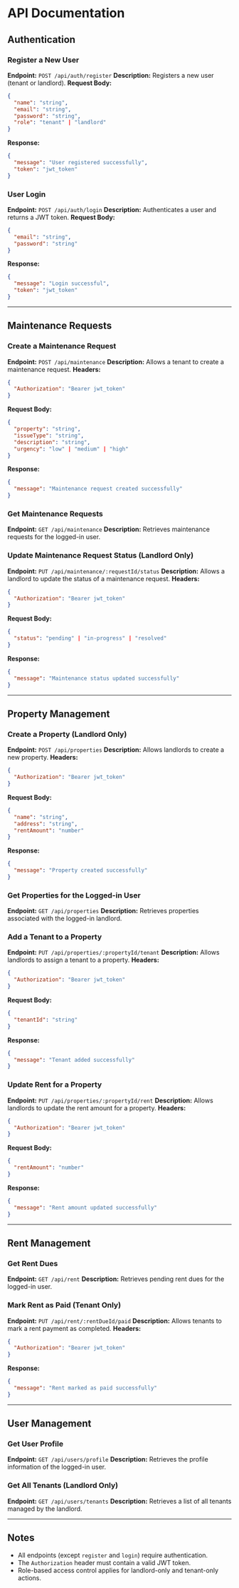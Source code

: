 # API Documentation

## Authentication

### Register a New User
**Endpoint:** `POST /api/auth/register`
**Description:** Registers a new user (tenant or landlord).
**Request Body:**
```json
{
  "name": "string",
  "email": "string",
  "password": "string",
  "role": "tenant" | "landlord"
}
```
**Response:**
```json
{
  "message": "User registered successfully",
  "token": "jwt_token"
}
```

### User Login
**Endpoint:** `POST /api/auth/login`
**Description:** Authenticates a user and returns a JWT token.
**Request Body:**
```json
{
  "email": "string",
  "password": "string"
}
```
**Response:**
```json
{
  "message": "Login successful",
  "token": "jwt_token"
}
```

---
## Maintenance Requests

### Create a Maintenance Request
**Endpoint:** `POST /api/maintenance`
**Description:** Allows a tenant to create a maintenance request.
**Headers:**
```json
{
  "Authorization": "Bearer jwt_token"
}
```
**Request Body:**
```json
{
  "property": "string",
  "issueType": "string",
  "description": "string",
  "urgency": "low" | "medium" | "high"
}
```
**Response:**
```json
{
  "message": "Maintenance request created successfully"
}
```

### Get Maintenance Requests
**Endpoint:** `GET /api/maintenance`
**Description:** Retrieves maintenance requests for the logged-in user.

### Update Maintenance Request Status (Landlord Only)
**Endpoint:** `PUT /api/maintenance/:requestId/status`
**Description:** Allows a landlord to update the status of a maintenance request.
**Headers:**
```json
{
  "Authorization": "Bearer jwt_token"
}
```
**Request Body:**
```json
{
  "status": "pending" | "in-progress" | "resolved"
}
```
**Response:**
```json
{
  "message": "Maintenance status updated successfully"
}
```

---
## Property Management

### Create a Property (Landlord Only)
**Endpoint:** `POST /api/properties`
**Description:** Allows landlords to create a new property.
**Headers:**
```json
{
  "Authorization": "Bearer jwt_token"
}
```
**Request Body:**
```json
{
  "name": "string",
  "address": "string",
  "rentAmount": "number"
}
```
**Response:**
```json
{
  "message": "Property created successfully"
}
```

### Get Properties for the Logged-in User
**Endpoint:** `GET /api/properties`
**Description:** Retrieves properties associated with the logged-in landlord.

### Add a Tenant to a Property
**Endpoint:** `PUT /api/properties/:propertyId/tenant`
**Description:** Allows landlords to assign a tenant to a property.
**Headers:**
```json
{
  "Authorization": "Bearer jwt_token"
}
```
**Request Body:**
```json
{
  "tenantId": "string"
}
```
**Response:**
```json
{
  "message": "Tenant added successfully"
}
```

### Update Rent for a Property
**Endpoint:** `PUT /api/properties/:propertyId/rent`
**Description:** Allows landlords to update the rent amount for a property.
**Headers:**
```json
{
  "Authorization": "Bearer jwt_token"
}
```
**Request Body:**
```json
{
  "rentAmount": "number"
}
```
**Response:**
```json
{
  "message": "Rent amount updated successfully"
}
```

---
## Rent Management

### Get Rent Dues
**Endpoint:** `GET /api/rent`
**Description:** Retrieves pending rent dues for the logged-in user.

### Mark Rent as Paid (Tenant Only)
**Endpoint:** `PUT /api/rent/:rentDueId/paid`
**Description:** Allows tenants to mark a rent payment as completed.
**Headers:**
```json
{
  "Authorization": "Bearer jwt_token"
}
```
**Response:**
```json
{
  "message": "Rent marked as paid successfully"
}
```

---
## User Management

### Get User Profile
**Endpoint:** `GET /api/users/profile`
**Description:** Retrieves the profile information of the logged-in user.

### Get All Tenants (Landlord Only)
**Endpoint:** `GET /api/users/tenants`
**Description:** Retrieves a list of all tenants managed by the landlord.

---
## Notes
- All endpoints (except `register` and `login`) require authentication.
- The `Authorization` header must contain a valid JWT token.
- Role-based access control applies for landlord-only and tenant-only actions.

